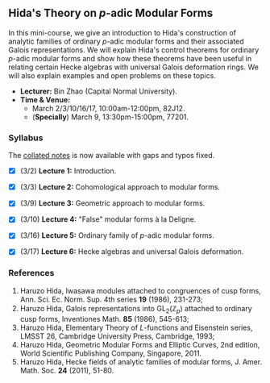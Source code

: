 <head>
    <script src="https://cdn.mathjax.org/mathjax/latest/MathJax.js?config=TeX-AMS-MML_HTMLorMML" type="text/javascript"></script>
    <script type="text/x-mathjax-config">
        MathJax.Hub.Config({
            tex2jax: {
            skipTags: ['script', 'noscript', 'style', 'textarea', 'pre'],
            inlineMath: [['$','$']]
            }
        });
    </script>
</head>

## Hida's Theory on _p_-adic Modular Forms

In this mini-course, we give an introduction to Hida's construction of analytic families of ordinary _p_-adic modular forms and their associated Galois representations. We will explain Hida's control theorems for ordinary _p_-adic modular forms and show how these theorems have been useful in relating certain Hecke algebras with universal Galois deformation rings. We will also explain examples and open problems on these topics.
- **Lecturer:** Bin Zhao (Capital Normal University).
- **Time & Venue:** 
  - March 2/3/10/16/17, 10:00am-12:00pm, 82J12.
  - (**Specially**) March 9, 13:30pm-15:00pm, 77201.


### Syllabus

The [collated notes](././Hida.pdf) is now available with gaps and typos fixed.

- [x] (3/2) **Lecture 1:** Introduction. 
- [x] (3/3) **Lecture 2:** Cohomological approach to modular forms. 
- [x] (3/9) **Lecture 3:** Geometric approach to modular forms. 
- [x] (3/10) **Lecture 4:** "False" modular forms à la Deligne. 
- [x] (3/16) **Lecture 5:** Ordinary family of _p_-adic modular forms. 
- [x] (3/17) **Lecture 6:** Hecke algebras and universal Galois deformation. 


### References

1. Haruzo Hida, Iwasawa modules attached to congruences of cusp forms, Ann. Sci. Ec. Norm. Sup. 4th series **19** (1986), 231-273;
2. Haruzo Hida, Galois representations into $\mathrm{GL}_2(\mathbb{Z}_p)$ attached to ordinary cusp forms, Inventiones Math. **85** (1986), 545-613;
3. Haruzo Hida, Elementary Theory of $L$-functions and Eisenstein series, LMSST 26, Cambridge University Press, Cambridge, 1993;
4. Haruzo Hida, Geometric Modular Forms and Elliptic Curves, 2nd edition, World Scientific Publishing Company, Singapore, 2011.
5. Haruzo Hida, Hecke fields of analytic families of modular forms, J. Amer. Math. Soc. **24** (2011), 51-80.